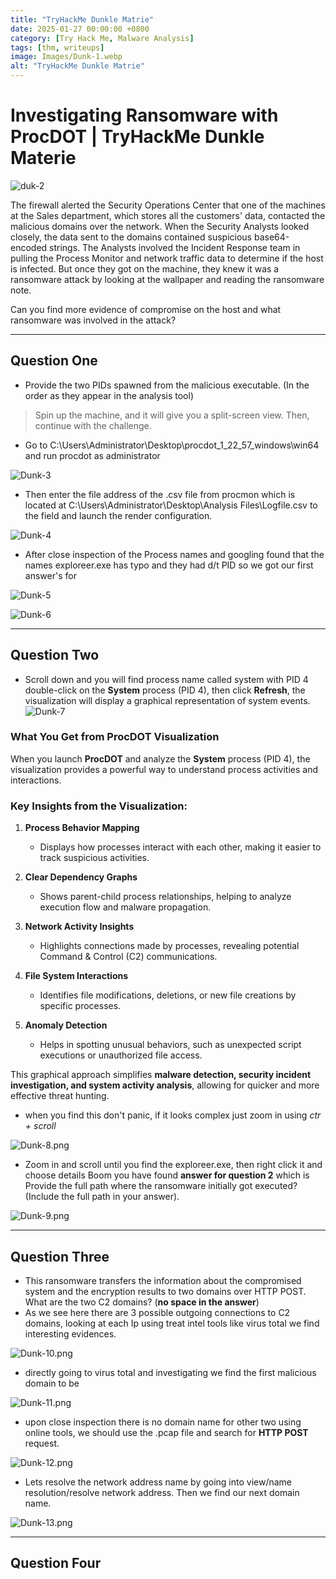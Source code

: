 ```yaml
---
title: "TryHackMe Dunkle Matrie"
date: 2025-01-27 00:00:00 +0800
category: [Try Hack Me, Malware Analysis]
tags: [thm, writeups]
image: Images/Dunk-1.webp
alt: "TryHackMe Dunkle Matrie"
---
```


# Investigating Ransomware with ProcDOT | TryHackMe Dunkle Materie

![duk-2](Images/Dunk-2.png)


The firewall alerted the Security Operations Center that one of the machines at the Sales department, which stores all the customers' data, contacted the malicious domains over the network. When the Security Analysts looked closely, the data sent to the domains contained suspicious base64-encoded strings. The Analysts involved the Incident Response team in pulling the Process Monitor and network traffic data to determine if the host is infected. But once they got on the machine, they knew it was a ransomware attack by looking at the wallpaper and reading the ransomware note.

Can you find more evidence of compromise on the host and what ransomware was involved in the attack?

--- 

## Question One

- Provide the two PIDs spawned from the malicious executable. (In the order as they appear in the analysis tool)


> Spin up the machine, and it will give you a split-screen view. Then, continue with the challenge.
- Go to C:\Users\Administrator\Desktop\procdot_1_22_57_windows\win64 and run procdot as administrator

![Dunk-3](Images/Dunk-3.png)

- Then enter the file address of the .csv file from procmon which is located at C:\Users\Administrator\Desktop\Analysis Files\Logfile.csv to the field and launch the render configuration.

![Dunk-4](Images/Dunk-4.png)

- After close inspection of the Process names and googling found that the names exploreer.exe has typo and they had d/t PID so we got our first answer's for 


![Dunk-5](Images/Dunk-5.png)


![Dunk-6](Images/Dunk-6.png)


--- 

## Question Two

- Scroll down and you will find process name called system with PID 4 double-click on the **System** process (PID 4), then click **Refresh**, the visualization will display a graphical representation of system events.
![Dunk-7](Images/Dunk-7.png)

### What You Get from ProcDOT Visualization

When you launch **ProcDOT** and analyze the **System** process (PID 4), the visualization provides a powerful way to understand process activities and interactions.

### Key Insights from the Visualization:

1. **Process Behavior Mapping**  
   - Displays how processes interact with each other, making it easier to track suspicious activities.  

2. **Clear Dependency Graphs**  
   - Shows parent-child process relationships, helping to analyze execution flow and malware propagation.  

3. **Network Activity Insights**  
   - Highlights connections made by processes, revealing potential Command & Control (C2) communications.  

4. **File System Interactions**  
   - Identifies file modifications, deletions, or new file creations by specific processes.  

5. **Anomaly Detection**  
   - Helps in spotting unusual behaviors, such as unexpected script executions or unauthorized file access.  

This graphical approach simplifies **malware detection, security incident investigation, and system activity analysis**, allowing for quicker and more effective threat hunting.

- when you find this don't panic, if it looks complex just zoom in using *ctr + scroll*

![Dunk-8.png](Images/Dunk-8.png)

 - Zoom in and scroll until you find the exploreer.exe, then right click it and choose details Boom you have found **answer for question 2** which is Provide the full path where the ransomware initially got executed? (Include the full path in your answer).

![Dunk-9.png](Images/Dunk-9.png)

--- 

## Question Three

- This ransomware transfers the information about the compromised system and the encryption results to two domains over HTTP POST. What are the two C2 domains? (**no space in the answer**)
- As we see here there are 3 possible outgoing connections to C2 domains, looking at each Ip using treat intel tools like virus total we find  interesting evidences. 

![Dunk-10.png](Images/Dunk-10.png)

- directly going to virus total and investigating we find the first malicious domain to be 

![Dunk-11.png](Images/Dunk-11.png)

- upon close inspection there is no domain name for other two using online tools, we should use the .pcap file and search for **HTTP POST** request.


![Dunk-12.png](Images/Dunk-12.png)

- Lets resolve the network address name by going into view/name resolution/resolve network address. Then we find our next domain name.

![Dunk-13.png](Images/Dunk-13.png)

--- 
## Question Four
